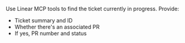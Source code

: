 Use Linear MCP tools to find the ticket currently in progress. Provide:

- Ticket summary and ID
- Whether there's an associated PR
- If yes, PR number and status
